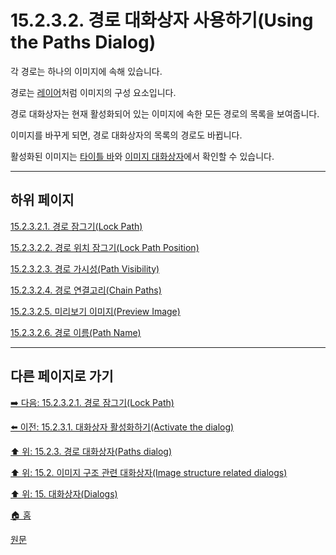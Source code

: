 # 15.2.3.2. 경로 대화상자 사용하기(Using the Paths Dialog)

각 경로는 하나의 이미지에 속해 있습니다.

경로는 [레이어](./08-01-00-introduction-to-layers.md)처럼 이미지의 구성 요소입니다.

경로 대화상자는 현재 활성화되어 있는 이미지에 속한 모든 경로의 목록을 보여줍니다.

이미지를 바꾸게 되면, 경로 대화상자의 목록의 경로도 바뀝니다.

활성화된 이미지는 [타이틀 바](./03-02-04-01-title-bar.md#03-02-04-01-s3)와 [이미지 대화상자](./15-04-02-images-dialog.md)에서 확인할 수 있습니다.

***

## 하위 페이지

[15.2.3.2.1. 경로 잠그기(Lock Path)](./15-02-03-02-01-lock_path.md)

[15.2.3.2.2. 경로 위치 잠그기(Lock Path Position)](./15-02-03-02-02-lock_path_position.md)

[15.2.3.2.3. 경로 가시성(Path Visibility)](./15-02-03-02-03-path_visibility.md)

[15.2.3.2.4. 경로 연결고리(Chain Paths)](./15-02-03-02-04-chain_paths.md)

[15.2.3.2.5. 미리보기 이미지(Preview Image)](./15-02-03-02-05-preview_image.md)

[15.2.3.2.6. 경로 이름(Path Name)](./15-02-03-02-06-path_name.md)

***

## 다른 페이지로 가기

[➡️ 다음: 15.2.3.2.1. 경로 잠그기(Lock Path)](./15-02-03-02-01-lock_path.md)

[⬅️ 이전: 15.2.3.1. 대화상자 활성화하기(Activate the dialog)](./15-02-03-01-activate_the_dialog.md)

[⬆️ 위: 15.2.3. 경로 대화상자(Paths dialog)](./15-02-03-00-paths-dialog.md)

[⬆️ 위: 15.2. 이미지 구조 관련 대화상자(Image structure related dialogs)](./15-02-00-image-structure-related-dialogs.md)

[⬆️ 위: 15. 대화상자(Dialogs)](./15-00-dialogs.md)

[🏠 홈](./00-home.md)

[원문](https://docs.gimp.org/2.10/ko/gimp-path-dialog.html#gimp-path-dialog-using)